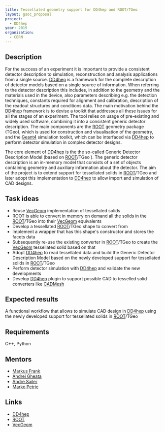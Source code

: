 ```yaml
---
title: Tessellated geometry support for DD4hep and ROOT/TGeo
layout: gsoc_proposal
project:
  - DD4hep
year: 2019
organization:
  - CERN
---
```


## Description

For the success of an experiment it is important to provide a consistent
detector description to simulation, reconstruction and analysis applications
from a single source. [DD4hep](http://dd4hep.cern.ch) is a framework for the
complete description of detector models based on a single source of information.
When referring to the detector description this includes, in addition to the
geometry and the materials used in the device, also parameters describing e.g.
the detection techniques, constants required for alignment and calibration,
description of the readout structures and conditions data. The main motivation
behind the [DD4hep](http://dd4hep.cern.ch) framework is to devise a toolkit that
addresses all these issues for all the stages of an experiment. The tool relies
on usage of pre-existing and widely used software, combining it into a
consistent generic detector description. The main components are the
[ROOT](https://root.cern.ch/) geometry package (TGeo), which is used for
construction and visualisation of the geometry, and the
[Geant4](http://geant4.cern.ch/) simulation toolkit, which can be interfaced via
[DD4hep](http://dd4hep.cern.ch) to perform detector simulation in complex
detector designs.

The core element of [DD4hep](http://dd4hep.cern.ch) is the the so-called Generic
Detector Description Model (based on [ROOT](https://root.cern.ch/)/TGeo ). The
generic detector description is an in-memory model that consists of a set of
objects containing geometry and auxiliary information about the detector. The
aim of the project is to extend support for tessellated solids in
[ROOT](https://root.cern.ch/)/TGeo and later adopt this implementation to
[DD4hep](http://dd4hep.cern.ch) to allow import and simulation of CAD designs.

## Task ideas

- Reuse [VecGeom](http://aidasoft.web.cern.ch/USolids) implementation of
  tessellated solids
- [ROOT](https://root.cern.ch/) is able to convert in memory on demand all the
  solids in the [ROOT](https://root.cern.ch/)/TGeo into their
  [VecGeom](http://aidasoft.web.cern.ch/USolids) equivalents
- Develop a tessellated [ROOT](https://root.cern.ch/)/TGeo shape to convert from
- Implement a wrapper that has this shape's constructor and stores the facets
  data
- Subsequently re-use the existing converter in
  [ROOT](https://root.cern.ch/)/TGeo to create the
  [VecGeom](http://aidasoft.web.cern.ch/USolids) tessellated solid based on that
- Adopt [DD4hep](http://dd4hep.cern.ch) to read tessellated data and build the
  Generic Detector Description Model based on the newly developed support for
  tessellated solids in [ROOT](https://root.cern.ch/)/TGeo
- Perform detector simulation with [DD4hep](http://dd4hep.cern.ch) and validate
  the new developments
- Develop [DD4hep](http://dd4hep.cern.ch) plugin to support possible CAD to
  tesselled solid converters like
  [CADMesh](https://github.com/christopherpoole/CADMesh)

## Expected results

A functional workflow that allows to simulate CAD design in
[DD4hep](http://dd4hep.cern.ch) using the newly developed support for
tessellated solids in [ROOT](https://root.cern.ch/)/TGeo

## Requirements

C++, Python

## Mentors

- [Markus Frank](mailto:dd4hep-mentors@cern.ch)
- [Andrei Gheata](mailto:dd4hep-mentors@cern.ch)
- [Andre Sailer](mailto:dd4hep-mentors@cern.ch)
- [Marko Petric](mailto:dd4hep-mentors@cern.ch)

## Links

- [DD4hep](http://dd4hep.cern.ch)
- [ROOT](https://root.cern/)
- [VecGeom](http://aidasoft.web.cern.ch/USolids)
